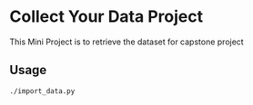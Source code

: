 # Collect Your Data Project
This Mini Project is to retrieve the dataset for capstone project

## Usage
```bash
./import_data.py
```
